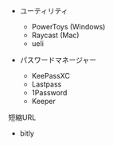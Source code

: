 - ユーティリティ
	- PowerToys (Windows)
	- Raycast (Mac)
	- ueli

- パスワードマネージャー
	- KeePassXC
	- Lastpass
	- 1Password
	- Keeper

短縮URL
- bitly